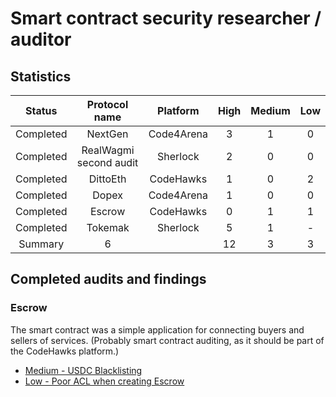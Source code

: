 # Smart contract security researcher / auditor

## Statistics
|  Status| Protocol name  | Platform   | High |   Medium | Low | 
|:---:|:---:|:---:|:---:|:--:|:---:|
| Completed |     NextGen   |    Code4Arena        | 3   |  1  | 0|
| Completed |     RealWagmi second audit   |    Sherlock         | 2   |  0  | 0|
| Completed |     DittoEth    |    CodeHawks          | 1   |  0  | 2 |
|  Completed|  Dopex |  Code4Arena |  1 |  0 |  0  |
|  Completed |  Escrow |  CodeHawks |  0  |  1  |  1  |
|  Completed |  Tokemak  |  Sherlock | 5  | 1  | - |
|Summary | 6 | | 12 | 3 |3 |

## Completed audits and findings

### Escrow
The smart contract was a simple application for connecting buyers and sellers of services. (Probably smart contract auditing, as it should be part of the CodeHawks platform.)
- [Medium - USDC Blacklisting](Escrow/001-M.md)
- [Low - Poor ACL when creating Escrow](Escrow/001-L.md)

